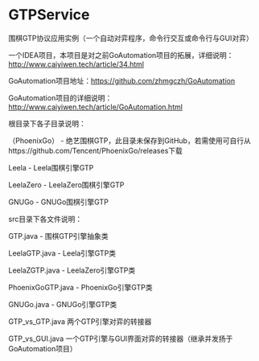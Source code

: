 # GTPService

围棋GTP协议应用实例（一个自动对弈程序，命令行交互或命令行与GUI对弈）

一个IDEA项目，本项目是对之前GoAutomation项目的拓展，详细说明：http://www.caiyiwen.tech/article/34.html

GoAutomation项目地址：https://github.com/zhmgczh/GoAutomation

GoAutomation项目的详细说明：http://www.caiyiwen.tech/article/GoAutomation.html

根目录下各子目录说明：

（PhoenixGo） - 绝艺围棋GTP，此目录未保存到GitHub，若需使用可自行从https://github.com/Tencent/PhoenixGo/releases下载

Leela - Leela围棋引擎GTP

LeelaZero - LeelaZero围棋引擎GTP

GNUGo - GNUGo围棋引擎GTP

src目录下各文件说明：

GTP.java - 围棋GTP引擎抽象类

LeelaGTP.java - Leela引擎GTP类

LeelaZGTP.java - LeelaZero引擎GTP类

PhoenixGoGTP.java - PhoenixGo引擎GTP类

GNUGo.java - GNUGo引擎GTP类

GTP_vs_GTP.java 两个GTP引擎对弈的转接器

GTP_vs_GUI.java 一个GTP引擎与GUI界面对弈的转接器（继承并发扬于GoAutomation项目）